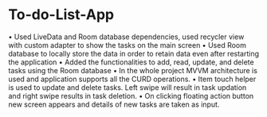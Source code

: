 # To-do-List-App
• Used LiveData and Room database dependencies, used recycler view with custom adapter to show the tasks on the main screen 
• Used Room database to locally store the data in order to retain data even after restarting the application 
• Added the functionalities to add, read, update, and delete tasks using the Room database
•	In the whole project MVVM architecture is used and application supports all the CURD operations.
•	Item touch helper is used to update and delete tasks. Left swipe will result in task updation and right swipe results in task deletion.
•	On clicking floating action button new screen appears and details of new tasks are taken as input.

